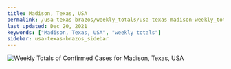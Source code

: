 ```yaml
---
title: Madison, Texas, USA
permalink: /usa-texas-brazos/weekly_totals/usa-texas-madison-weekly_totals.html
last_updated: Dec 20, 2021
keywords: ["Madison, Texas, USA", "weekly totals"]
sidebar: usa-texas-brazos_sidebar
---
```


![Weekly Totals of Confirmed Cases for Madison, Texas, USA](/covid_tracker/images/graphs/usa-texas-madison-weekly_totals_graph.png)
